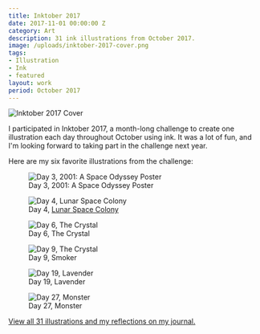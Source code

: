 ```yaml
---
title: Inktober 2017
date: 2017-11-01 00:00:00 Z
category: Art
description: 31 ink illustrations from October 2017.
image: /uploads/inktober-2017-cover.png
tags:
- Illustration
- Ink
- featured
layout: work
period: October 2017
---
```


![Inktober 2017 Cover](/uploads/inktober-2017-cover.png)

I participated in Inktober 2017, a month-long challenge to create one
illustration each day throughout October using ink. It was a lot of fun,
and I'm looking forward to taking part in the challenge next year.

Here are my six favorite illustrations from the challenge:

<figure>
  <img alt='Day 3, 2001: A Space Odyssey Poster' src='/uploads/inktober-2017/Inktober 2017 - Day 3.jpg'>
  <figcaption>Day 3, 2001: A Space Odyssey Poster</figcaption>
</figure>

<figure>
  <img alt='Day 4, Lunar Space Colony' src='/uploads/inktober-2017/Inktober 2017 - Day 4.jpg'>
  <figcaption>Day 4, <a href='/lunar-space-colony'>Lunar Space Colony</a></figcaption>
</figure>

<figure>
  <img alt='Day 6, The Crystal' src='/uploads/inktober-2017/Inktober 2017 - Day 6.jpg'>
  <figcaption>Day 6, The Crystal</figcaption>
</figure>

<figure>
  <img alt='Day 9, The Crystal' src='/uploads/inktober-2017/Inktober 2017 - Day 9.jpg'>
  <figcaption>Day 9, Smoker</figcaption>
</figure>

<figure>
  <img alt='Day 19, Lavender' src='/uploads/inktober-2017/Inktober 2017 - Day 19.jpg'>
  <figcaption>Day 19, Lavender</figcaption>
</figure>

<figure>
  <img alt='Day 27, Monster' src='/uploads/inktober-2017/Inktober 2017 - Day 27.jpg'>
  <figcaption>Day 27, Monster</figcaption>
</figure>

[View all 31 illustrations and my reflections on my journal.](https://journal.brettchalupa.com/2017/11/25/inktober-2017/)
